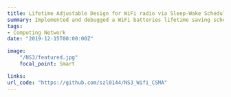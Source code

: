 ```yaml
---
title: Lifetime Adjustable Design for WiFi radio via Sleep-Wake Scheduling in Network Simulator 3 (NS-3)
summary: Implemented and debugged a WiFi batteries lifetime saving scheduling algorithm for CSMA protocol in Network Simulator 3 (NS-3) using C/C++ under Linux Ubuntu system
tags:
- Computing Network
date: "2019-12-15T00:00:00Z"

image:
    "/NS3/featured.jpg"
    focal_point: Smart

links:
url_code: "https://github.com/szl0144/NS3_Wifi_CSMA"
---
```



